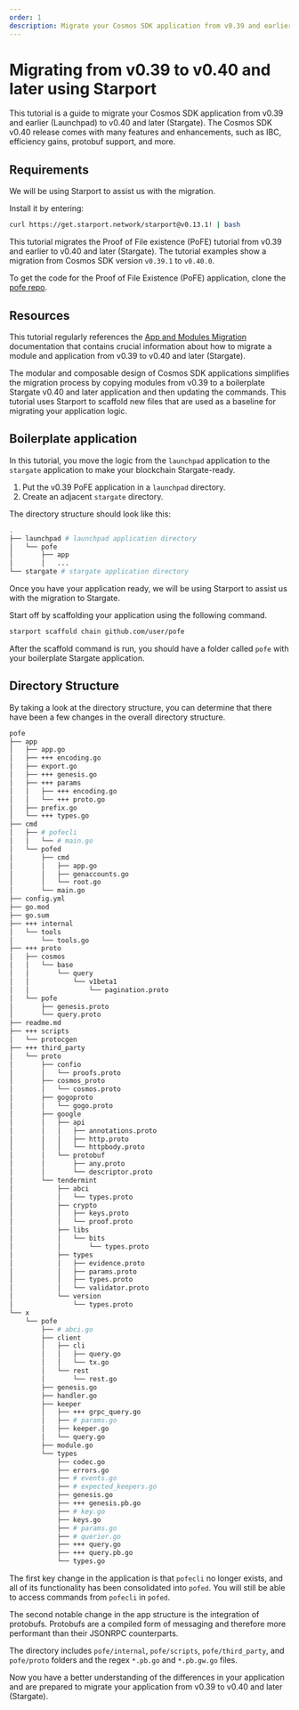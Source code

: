 ```yaml
---
order: 1
description: Migrate your Cosmos SDK application from v0.39 and earlier (Launchpad) to v0.40 and later (Stargate).
---
```


# Migrating from v0.39 to v0.40 and later using Starport

This tutorial is a guide to migrate your Cosmos SDK application from v0.39 and earlier (Launchpad) to v0.40 and later (Stargate). The Cosmos SDK v0.40 release comes with many features and enhancements, such as IBC, efficiency gains, protobuf support, and more.

## Requirements

We will be using Starport to assist us with the migration.

Install it by entering:

```bash
curl https://get.starport.network/starport@v0.13.1! | bash
```

This tutorial migrates the Proof of File existence (PoFE) tutorial from v0.39 and earlier to v0.40 and later (Stargate). The tutorial examples show a migration from Cosmos SDK version `v0.39.1` to `v0.40.0`.

To get the code for the Proof of File Existence (PoFE) application, clone the [pofe repo](https://github.com/cosmos/sdk-tutorials/tree/master/proof-of-file-existence/pofe).

## Resources

This tutorial regularly references the [App and Modules Migration](https://docs.cosmos.network/master/migrations/app_and_modules.html) documentation that contains crucial information about how to migrate a module and application from v0.39 to v0.40 and later (Stargate). 

The modular and composable design of Cosmos SDK applications simplifies the migration process by copying modules from v0.39 to a boilerplate Stargate v0.40 and later application and then updating the commands. This tutorial uses Starport to scaffold new files that are used as a baseline for migrating your application logic.

## Boilerplate application

In this tutorial, you move the logic from the `launchpad` application to the `stargate` application to make your blockchain Stargate-ready.

1. Put the v0.39 PoFE application in a `launchpad` directory.
1. Create an adjacent `stargate` directory. 

The directory structure should look like this:

```sh
.
├── launchpad # launchpad application directory
│   └── pofe 
│       ├── app
│       │   ...
└── stargate # stargate application directory

```

Once you have your application ready, we will be using Starport to assist us with the migration to Stargate.

Start off by scaffolding your application using the following command.

```sh
starport scaffold chain github.com/user/pofe
```

After the scaffold command is run, you should have a folder called `pofe` with your boilerplate Stargate application.

## Directory Structure

By taking a look at the directory structure, you can determine that there have been a few changes in the overall directory structure.

```sh
pofe
├── app
│   ├── app.go
│   ├── +++ encoding.go
│   ├── export.go
│   ├── +++ genesis.go
│   ├── +++ params
│   │   ├── +++ encoding.go
│   │   └── +++ proto.go
│   ├── prefix.go
│   └── +++ types.go
├── cmd
│   ├── # pofecli
│   │   └── # main.go
│   └── pofed
│       ├── cmd
│       │   ├── app.go
│       │   ├── genaccounts.go
│       │   └── root.go
│       └── main.go
├── config.yml
├── go.mod
├── go.sum
├── +++ internal
│   └── tools
│       └── tools.go
├── +++ proto
│   ├── cosmos
│   │   └── base
│   │       └── query
│   │           └── v1beta1
│   │               └── pagination.proto
│   └── pofe
│       ├── genesis.proto
│       └── query.proto
├── readme.md
├── +++ scripts
│   └── protocgen
├── +++ third_party
│   └── proto
│       ├── confio
│       │   └── proofs.proto
│       ├── cosmos_proto
│       │   └── cosmos.proto
│       ├── gogoproto
│       │   └── gogo.proto
│       ├── google
│       │   ├── api
│       │   │   ├── annotations.proto
│       │   │   ├── http.proto
│       │   │   └── httpbody.proto
│       │   └── protobuf
│       │       ├── any.proto
│       │       └── descriptor.proto
│       └── tendermint
│           ├── abci
│           │   └── types.proto
│           ├── crypto
│           │   ├── keys.proto
│           │   └── proof.proto
│           ├── libs
│           │   └── bits
│           │       └── types.proto
│           ├── types
│           │   ├── evidence.proto
│           │   ├── params.proto
│           │   ├── types.proto
│           │   └── validator.proto
│           └── version
│               └── types.proto
└── x
    └── pofe
        ├── # abci.go
        ├── client
        │   ├── cli
        │   │   ├── query.go
        │   │   └── tx.go
        │   └── rest
        │       └── rest.go
        ├── genesis.go
        ├── handler.go
        ├── keeper
        │   ├── +++ grpc_query.go
        │   ├── # params.go        
        │   ├── keeper.go
        │   └── query.go
        ├── module.go
        └── types
            ├── codec.go
            ├── errors.go
            ├── # events.go
            ├── # expected_keepers.go
            ├── genesis.go
            ├── +++ genesis.pb.go
            ├── # key.go
            ├── keys.go
            ├── # params.go
            ├── # querier.go
            ├── +++ query.go
            ├── +++ query.pb.go
            └── types.go
```

The first key change in the application is that `pofecli` no longer exists, and all of its functionality has been consolidated into `pofed`. You will still be able to access commands from `pofecli` in `pofed`.

The second notable change in the app structure is the integration of protobufs. Protobufs are a compiled form of messaging and therefore more performant than their JSONRPC counterparts.

The directory includes `pofe/internal`, `pofe/scripts`, `pofe/third_party`, and `pofe/proto` folders and the regex `*.pb.go` and `*.pb.gw.go` files.

Now you have a better understanding of the differences in your application and are prepared to migrate your application from v0.39 to v0.40 and later (Stargate).
